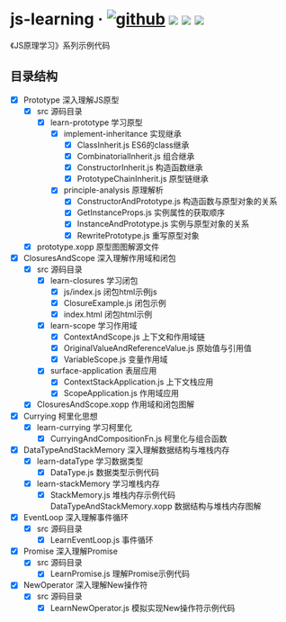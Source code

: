 # js-learning · [![github](https://img.shields.io/badge/GitHub-depositary-9A9A9A)](https://github.com/likaia/js-learning) [![](https://img.shields.io/github/issues/likaia/js-learning)](https://github.com/likaia/js-learning/issues) [![](	https://img.shields.io/github/forks/likaia/js-learning)](https://github.com/likaia/js-learning/network/members) [![](	https://img.shields.io/github/stars/likaia/js-learning)](https://github.com/likaia/js-learning/stargazers)
《JS原理学习》系列示例代码

## 目录结构
- [x] Prototype 深入理解JS原型
  - [x] src 源码目录
    - [x] learn-prototype 学习原型
      - [x] implement-inheritance 实现继承
        - [x] ClassInherit.js ES6的class继承
        - [x] CombinatorialInherit.js 组合继承
        - [x] ConstructorInherit.js 构造函数继承
        - [x] PrototypeChainInherit.js 原型链继承
      - [x] principle-analysis 原理解析
        - [x] ConstructorAndPrototype.js 构造函数与原型对象的关系
        - [x] GetInstanceProps.js 实例属性的获取顺序
        - [x] InstanceAndPrototype.js 实例与原型对象的关系
        - [x] RewritePrototype.js 重写原型对象
  -[x] prototype.xopp 原型图图解源文件
  
- [x] ClosuresAndScope 深入理解作用域和闭包
  - [x] src 源码目录
    - [x] learn-closures 学习闭包
      - [x] js/index.js 闭包html示例js
      - [x] ClosureExample.js 闭包示例
      - [x] index.html 闭包html示例
    - [x] learn-scope 学习作用域
      - [x] ContextAndScope.js 上下文和作用域链
      - [x] OriginalValueAndReferenceValue.js 原始值与引用值
      - [x] VariableScope.js 变量作用域
    - [x] surface-application 表层应用
      - [x] ContextStackApplication.js 上下文栈应用
      - [x] ScopeApplication.js 作用域应用
  - [x] ClosuresAndScope.xopp 作用域和闭包图解

- [x] Currying 柯里化思想
  - [x] learn-currying 学习柯里化
    -[x] CurryingAndCompositionFn.js 柯里化与组合函数
  
- [x] DataTypeAndStackMemory 深入理解数据结构与堆栈内存
  - [x] learn-dataType 学习数据类型
    - [x] DataType.js 数据类型示例代码
  - [x] learn-stackMemory 学习堆栈内存
    - [x] StackMemory.js 堆栈内存示例代码 
  DataTypeAndStackMemory.xopp 数据结构与堆栈内存图解
      
- [x] EventLoop 深入理解事件循环
  - [x] src 源码目录
    - [x] LearnEventLoop.js 事件循环
  
- [x] Promise 深入理解Promise
  - [x] src 源码目录 
    - [x] LearnPromise.js 理解Promise示例代码
- [x] NewOperator 深入理解New操作符
  - [x] src 源码目录
    - [x] LearnNewOperator.js 模拟实现New操作符示例代码
